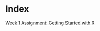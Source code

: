 # Index

[Week 1 Assignment: Getting Started with R](https://github.com/hopsalong/AgentBasedModeling/blob/master/week1.pdf)


